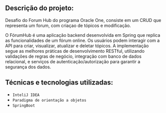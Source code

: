 ## Descrição do projeto:

Desafio do Forum Hub do programa Oracle One, consiste em um CRUD que representa um forum, com criaçao de tópicos e modificação.

O FórumHub é uma aplicação backend desenvolvida em Spring que replica as funcionalidades de um fórum online. Os usuários podem interagir com a API para criar, visualizar, atualizar e deletar tópicos. A implementação segue as melhores práticas de desenvolvimento RESTful, utilizando validações de regras de negócio, integração com banco de dados relacional, e serviços de autenticação/autorização para garantir a segurança dos dados.

## Técnicas e tecnologias utilizadas:

- ``InteliJ IDEA``
- ``Paradigma de orientação a objetos``
- ``SpringBoot``
